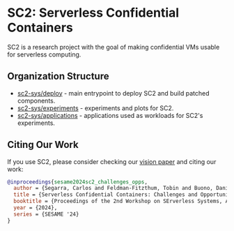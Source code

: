 # SC2: Serverless Confidential Containers

SC2 is a research project with the goal of making confidential VMs usable for
serverless computing.

## Organization Structure

* [sc2-sys/deploy](https://github.com/sc2-sys/deploy) - main entrypoint to deploy SC2 and build patched components.
* [sc2-sys/experiments](https://github.com/sc2-sys/experiments) - experiments and plots for SC2.
* [sc2-sys/applications](https://github.com/sc2-sys/applications) - applications used as workloads for SC2's experiments.

## Citing Our Work

If you use SC2, please consider checking our [vision paper](
https://dl.acm.org/doi/abs/10.1145/3642977.3652097?casa_token=ikkXY0sv32oAAAAA:CSVuwADv22-tlnAX8Q_bZxF4T0IuvMnmc_dzdZfsdS1UUdWzSHDdOyW9goRDtUSA2aDMFK3IaGA)
and citing our work:

```bibtex
@inproceedings{sesame2024sc2_challenges_opps,
  author = {Segarra, Carlos and Feldman-Fitzthum, Tobin and Buono, Daniele and Pietzuch, Peter},
  title = {Serverless Confidential Containers: Challenges and Opportunities},
  booktitle = {Proceedings of the 2nd Workshop on SErverless Systems, Applications and MEthodologies},
  year = {2024},
  series = {SESAME '24}
}
```
